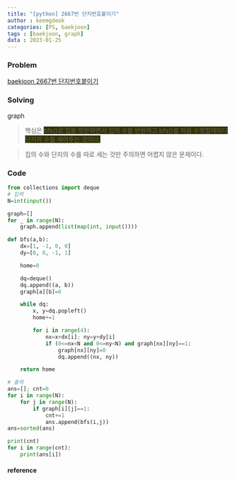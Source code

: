 ```yaml
---
title: "[python] 2667번 단지번호붙이기"
author : keemgdeok
categories: [PS, baekjoon]
tags : [baekjoon, graph]
data : 2023-01-25
---
```



### Problem
[baekjoon 2667번 단지번호붙이기](https://www.acmicpc.net/problem/2667)

  

### Solving
graph
> 핵심은 <span style="background-color:#333300">bfs()로 집을 방문하면서 집의 수를 반환하고 bfs()를 처음 수행할때마다 단지의 수를 세어주는 것이다.</span>

> 집의 수와 단지의 수를 따로 세는 것만 주의하면 어렵지 않은 문제이다.



### Code
```py
from collections import deque
# 입력
N=int(input())

graph=[]
for _ in range(N):
    graph.append(list(map(int, input())))

def bfs(a,b):
    dx=[1, -1, 0, 0]
    dy=[0, 0, -1, 1]

    home=0

    dq=deque()
    dq.append((a, b))
    graph[a][b]=0

    while dq:
        x, y=dq.popleft()
        home+=1

        for i in range(4):
            nx=x+dx[i]; ny=y+dy[i]
            if (0<=nx<N and 0<=ny<N) and graph[nx][ny]==1: 
                graph[nx][ny]=0
                dq.append((nx, ny))

    return home        

# 출력
ans=[]; cnt=0
for i in range(N):
    for j in range(N):
        if graph[i][j]==1:
            cnt+=1
            ans.append(bfs(i,j))
ans=sorted(ans)

print(cnt)
for i in range(cnt):
    print(ans[i])

```


#### reference


